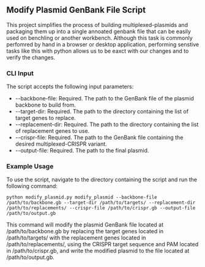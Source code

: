 ## Modify Plasmid GenBank File Script
This project simplifies the process of building multiplexed-plasmids and packaging them up into a single annoated genbank file that can be easily used on benchling or another workbench.  Although this task is commonly perfomred by hand in a browser or desktop application, performing senstive tasks like this with python allows us to be eaxct with our changes and to verify the changes.

### CLI Input
The script accepts the following input parameters:

- --backbone-file: Required. The path to the GenBank file of the plasmid backbone to build from.
- --target-dir: Required. The path to the directory containing the list of target genes to replace.
- --replacement-dir: Required. The path to the directory containing the list of replacement genes to use.
- --crispr-file: Required. The path to the GenBank file containing the desired multiplexed-CRISPR variant.
- --output-file: Required. The path to the final plasmid.


### Example Usage
To use the script, navigate to the directory containing the script and run the following command:

`python modify_plasmid.py modify_plasmid --backbone-file /path/to/backbone.gb --target-dir /path/to/targets/ --replacement-dir /path/to/replacements/ --crispr-file /path/to/crispr.gb --output-file /path/to/output.gb`

This command will modify the plasmid GenBank file located at /path/to/backbone.gb by replacing the target genes located in /path/to/targets/ with the replacement genes located in /path/to/replacements/, using the CRISPR target sequence and PAM located in /path/to/crispr.gb, and write the modified plasmid to the file located at /path/to/output.gb.
